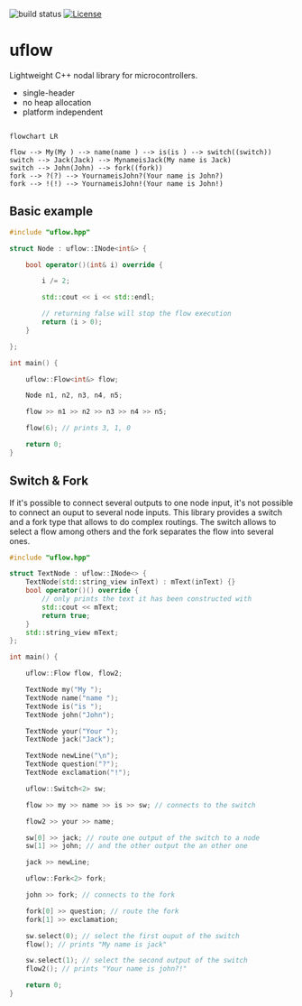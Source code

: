 ![build status](https://github.com/ThomasAUB/uflow/actions/workflows/build.yml/badge.svg) [![License](https://img.shields.io/github/license/ThomasAUB/uflow)](LICENSE)

# uflow

Lightweight C++ nodal library for microcontrollers.

- single-header
- no heap allocation
- platform independent

```mermaid

flowchart LR
 
flow --> My(My ) --> name(name ) --> is(is ) --> switch((switch))
switch --> Jack(Jack) --> MynameisJack(My name is Jack)
switch --> John(John) --> fork((fork))
fork --> ?(?) --> YournameisJohn?(Your name is John?)
fork --> !(!) --> YournameisJohn!(Your name is John!)
```


## Basic example

```cpp
#include "uflow.hpp"

struct Node : uflow::INode<int&> {

    bool operator()(int& i) override {

        i /= 2;

        std::cout << i << std::endl;

        // returning false will stop the flow execution
        return (i > 0);
    }

};

int main() {

    uflow::Flow<int&> flow;

    Node n1, n2, n3, n4, n5;

    flow >> n1 >> n2 >> n3 >> n4 >> n5;

    flow(6); // prints 3, 1, 0

    return 0;
}
```

## Switch & Fork

If it's possible to connect several outputs to one node input,
it's not possible to connect an ouput to several node inputs.
This library provides a switch and a fork type that allows to do complex routings.
The switch allows to select a flow among others and the fork separates the flow into several ones.

```cpp
#include "uflow.hpp"

struct TextNode : uflow::INode<> {
    TextNode(std::string_view inText) : mText(inText) {}
    bool operator()() override {
        // only prints the text it has been constructed with
        std::cout << mText;
        return true;
    }
    std::string_view mText;
};

int main() {

    uflow::Flow flow, flow2;

    TextNode my("My ");
    TextNode name("name ");
    TextNode is("is ");
    TextNode john("John");

    TextNode your("Your ");
    TextNode jack("Jack");

    TextNode newLine("\n");
    TextNode question("?");
    TextNode exclamation("!");

    uflow::Switch<2> sw;

    flow >> my >> name >> is >> sw; // connects to the switch

    flow2 >> your >> name;

    sw[0] >> jack; // route one output of the switch to a node
    sw[1] >> john; // and the other output the an other one

    jack >> newLine;

    uflow::Fork<2> fork;

    john >> fork; // connects to the fork

    fork[0] >> question; // route the fork
    fork[1] >> exclamation;

    sw.select(0); // select the first ouput of the switch
    flow(); // prints "My name is jack"

    sw.select(1); // select the second output of the switch
    flow2(); // prints "Your name is john?!"

    return 0;
}
```